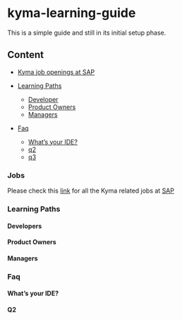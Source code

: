 # kyma-learning-guide
This is a simple guide and still in its initial setup phase.

## Content
- [Kyma job openings at SAP](#Jobs)

- [Learning Paths](#Learning-Paths)
  
  - [Developer](#developers)
  - [Product Owners](#product-owners)
  - [Managers](#managers)

- [Faq](#faq)

  - [What’s your IDE?](#What’s-your-IDE?)
  - [q2](#q2)
  - [q3](#q3)
  
  
  



### Jobs
Please check this [link](https://jobs.sap.com/search/?createNewAlert=false&q=%23kymaopensource&optionsFacetsDD_department=&optionsFacetsDD_customfield3=&optionsFacetsDD_country=&locationsearch=) for all the Kyma related jobs at [SAP](https://www.sap.com/about/careers.html)

### Learning Paths

#### Developers

#### Product Owners

#### Managers

### Faq

#### What’s your IDE? 

#### Q2
